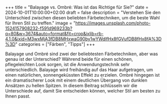 +++
title = "Balayage vs. Ombré: Was ist das Richtige für Sie?"
date = 2024-10-01T10:00:00+02:00
draft = false
description = "Verstehen Sie den Unterschied zwischen diesen beliebten Färbetechniken, um die beste Wahl für Ihren Stil zu treffen."
image = "https://images.unsplash.com/photo-1524157908232-f591d969233b?q=80&w=3674&auto=format&fit=crop&ixlib=rb-4.1.0&ixid=M3wxMjA3fDB8MHxwaG90by1wYWdlfHx8fGVufDB8fHx8fA%3D%3D"
categories = ["Färben", "Tipps"]
+++

Balayage und Ombré sind zwei der beliebtesten Färbetechniken, aber was genau ist der Unterschied? Während beide für einen schönen, pflegeleichten Look sorgen, ist die Anwendungstechnik sehr unterschiedlich. Balayage wird freihändig auf das Haar aufgetragen, um einen natürlichen, sonnengeküssten Effekt zu erzielen. Ombré hingegen ist ein dramatischerer Look mit einem deutlichen Übergang von dunklen Ansätzen zu hellen Spitzen. In diesem Beitrag schlüsseln wir die Unterschiede auf, damit Sie entscheiden können, welcher Stil am besten zu Ihnen passt.
